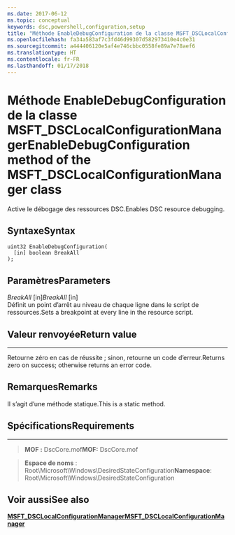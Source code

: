```yaml
---
ms.date: 2017-06-12
ms.topic: conceptual
keywords: dsc,powershell,configuration,setup
title: "Méthode EnableDebugConfiguration de la classe MSFT_DSCLocalConfigurationManager"
ms.openlocfilehash: fa34a583af7c3fd46d99307d582973410e4c0e31
ms.sourcegitcommit: a444406120e5af4e746cbbc0558fe89a7e78aef6
ms.translationtype: HT
ms.contentlocale: fr-FR
ms.lasthandoff: 01/17/2018
---
```

# <a name="enabledebugconfiguration-method-of-the-msftdsclocalconfigurationmanager-class"></a><span data-ttu-id="3e189-103">Méthode EnableDebugConfiguration de la classe MSFT_DSCLocalConfigurationManager</span><span class="sxs-lookup"><span data-stu-id="3e189-103">EnableDebugConfiguration method of the MSFT_DSCLocalConfigurationManager class</span></span>

<span data-ttu-id="3e189-104">Active le débogage des ressources DSC.</span><span class="sxs-lookup"><span data-stu-id="3e189-104">Enables DSC resource debugging.</span></span>

<a name="syntax"></a><span data-ttu-id="3e189-105">Syntaxe</span><span class="sxs-lookup"><span data-stu-id="3e189-105">Syntax</span></span>
------

```mof
uint32 EnableDebugConfiguration(
  [in] boolean BreakAll
);
```

<a name="parameters"></a><span data-ttu-id="3e189-106">Paramètres</span><span class="sxs-lookup"><span data-stu-id="3e189-106">Parameters</span></span>
----------

<span data-ttu-id="3e189-107">*BreakAll* \[in\]</span><span class="sxs-lookup"><span data-stu-id="3e189-107">*BreakAll* \[in\]</span></span>  
<span data-ttu-id="3e189-108">Définit un point d’arrêt au niveau de chaque ligne dans le script de ressources.</span><span class="sxs-lookup"><span data-stu-id="3e189-108">Sets a breakpoint at every line in the resource script.</span></span>

## <a name="return-value"></a><span data-ttu-id="3e189-109">Valeur renvoyée</span><span class="sxs-lookup"><span data-stu-id="3e189-109">Return value</span></span>
------------

<span data-ttu-id="3e189-110">Retourne zéro en cas de réussite ; sinon, retourne un code d’erreur.</span><span class="sxs-lookup"><span data-stu-id="3e189-110">Returns zero on success; otherwise returns an error code.</span></span>

## <a name="remarks"></a><span data-ttu-id="3e189-111">Remarques</span><span class="sxs-lookup"><span data-stu-id="3e189-111">Remarks</span></span>

<span data-ttu-id="3e189-112">Il s’agit d’une méthode statique.</span><span class="sxs-lookup"><span data-stu-id="3e189-112">This is a static method.</span></span>

## <a name="requirements"></a><span data-ttu-id="3e189-113">Spécifications</span><span class="sxs-lookup"><span data-stu-id="3e189-113">Requirements</span></span>
------------
><span data-ttu-id="3e189-114">**MOF :** DscCore.mof</span><span class="sxs-lookup"><span data-stu-id="3e189-114">**MOF:** DscCore.mof</span></span>

><span data-ttu-id="3e189-115">**Espace de noms** : Root\Microsoft\Windows\DesiredStateConfiguration</span><span class="sxs-lookup"><span data-stu-id="3e189-115">**Namespace**: Root\Microsoft\Windows\DesiredStateConfiguration</span></span>


## <a name="see-also"></a><span data-ttu-id="3e189-116">Voir aussi</span><span class="sxs-lookup"><span data-stu-id="3e189-116">See also</span></span>


[<span data-ttu-id="3e189-117">**MSFT_DSCLocalConfigurationManager**</span><span class="sxs-lookup"><span data-stu-id="3e189-117">**MSFT_DSCLocalConfigurationManager**</span></span>](msft-dsclocalconfigurationmanager.md)
 

 



